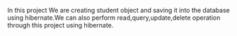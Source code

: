In this project We are creating student object and saving it into the database using hibernate.We can also perform read,query,update,delete operation through this project using hibernate. 
